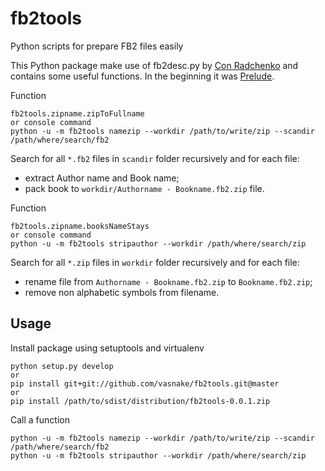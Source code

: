 fb2tools
========

Python scripts for prepare FB2 files easily

This Python package make use of fb2desc.py by [Con Radchenko] and contains some useful functions.
In the beginning it was [Prelude].

Function

    fb2tools.zipname.zipToFullname
    or console command
    python -u -m fb2tools namezip --workdir /path/to/write/zip --scandir /path/where/search/fb2

Search for all ``*.fb2`` files in ``scandir`` folder recursively and for each file:
- extract Author name and Book name;
- pack book to ``workdir/Authorname - Bookname.fb2.zip`` file.

Function

    fb2tools.zipname.booksNameStays
    or console command
    python -u -m fb2tools stripauthor --workdir /path/where/search/zip

Search for all ``*.zip`` files in ``workdir`` folder recursively and for each file:
- rename file from ``Authorname - Bookname.fb2.zip`` to ``Bookname.fb2.zip``;
- remove non alphabetic symbols from filename.

Usage
-----

Install package using setuptools and virtualenv

    python setup.py develop
    or
    pip install git+git://github.com/vasnake/fb2tools.git@master
    or
    pip install /path/to/sdist/distribution/fb2tools-0.0.1.zip

Call a function

    python -u -m fb2tools namezip --workdir /path/to/write/zip --scandir /path/where/search/fb2
    python -u -m fb2tools stripauthor --workdir /path/where/search/zip

[Prelude]:http://vasnake.blogspot.ru/2011/04/blog-post_18.html
[Con Radchenko]:http://pybookreader.narod.ru/misc.html
